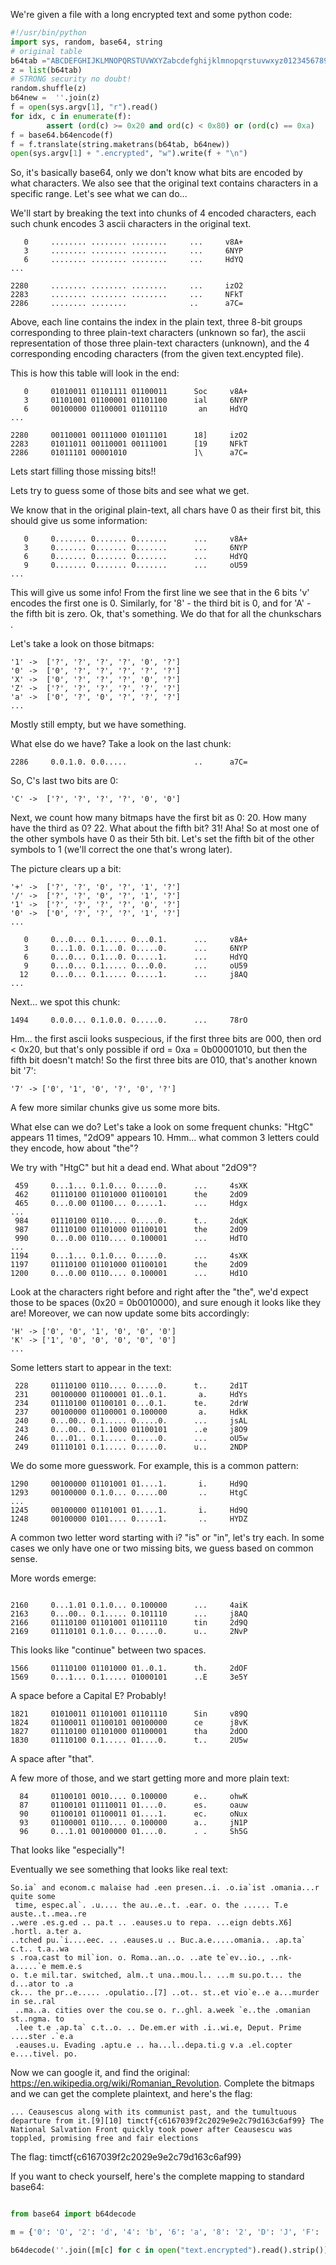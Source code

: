 We're given a file with a long encrypted text and some python code:

```python
#!/usr/bin/python
import sys, random, base64, string
# original table
b64tab ="ABCDEFGHIJKLMNOPQRSTUVWXYZabcdefghijklmnopqrstuvwxyz0123456789+/"
z = list(b64tab)
# STRONG security no doubt!
random.shuffle(z)
b64new =  ''.join(z)
f = open(sys.argv[1], "r").read()
for idx, c in enumerate(f):
        assert (ord(c) >= 0x20 and ord(c) < 0x80) or (ord(c) == 0xa)
f = base64.b64encode(f)
f = f.translate(string.maketrans(b64tab, b64new))
open(sys.argv[1] + ".encrypted", "w").write(f + "\n")
```

So, it's basically base64, only we don't know what bits are encoded by what characters. We also see that the original text contains characters in a specific range. Let's see what we can do...

We'll start by breaking the text into chunks of 4 encoded characters, each such chunk encodes 3 ascii characters in the original text.
```
   0     ........ ........ ........     ...     v8A+  
   3     ........ ........ ........     ...     6NYP  
   6     ........ ........ ........     ...     HdYQ  
...

2280     ........ ........ ........     ...     izO2  
2283     ........ ........ ........     ...     NFkT  
2286     ........ ........              ..      a7C=  
```

Above, each line contains the index in the plain text, three 8-bit groups corresponding to three plain-text characters (unknown so far), the ascii representation of those three plain-text characters (unknown), and the 4 corresponding encoding characters (from the given text.encypted file).

This is how this table will look in the end:
```
   0     01010011 01101111 01100011      Soc     v8A+  
   3     01101001 01100001 01101100      ial     6NYP  
   6     00100000 01100001 01101110       an     HdYQ  
...

2280     00110001 00111000 01011101      18]     izO2 
2283     01011011 00110001 00111001      [19     NFkT 
2286     01011101 00001010               ]\      a7C=  
```

Lets start filling those missing bits!!

Lets try to guess some of those bits and see what we get.

We know that in the original plain-text, all chars have 0 as their first bit, this should give us some information:
```
   0     0....... 0....... 0.......      ...     v8A+  
   3     0....... 0....... 0.......      ...     6NYP  
   6     0....... 0....... 0.......      ...     HdYQ  
   9     0....... 0....... 0.......      ...     oU59  
...
```

This will give us some info! From the first line we see that in the 6 bits 'v' encodes the first one is 0. Similarly, for '8' - the third bit is 0, and for 'A' - the fifth bit is zero.
Ok, that's something. We do that for all the chunkschars .

Let's take a look on those bitmaps:

```
'1' ->  ['?', '?', '?', '?', '0', '?']  
'0' ->  ['0', '?', '?', '?', '?', '?']  
'X' ->  ['0', '?', '?', '?', '0', '?']  
'Z' ->  ['?', '?', '?', '?', '?', '?']  
'a' ->  ['0', '?', '0', '?', '?', '?']  
...
```

Mostly still empty, but we have something.


What else do we have? Take a look on the last chunk:

```
2286     0.0.1.0. 0.0.....               ..      a7C=  
```

So, C's last two bits are 0:

```
'C' ->  ['?', '?', '?', '?', '0', '0']
```

Next, we count how many bitmaps have the first bit as 0: 20. How many have the third as 0? 22. What about the fifth bit? 31! Aha!
So at most one of the other symbols have 0 as their 5th bit. Let's set the fifth bit of the other symbols to 1 (we'll correct the one that's wrong later).

The picture clears up a bit:

```
'+' ->  ['?', '?', '0', '?', '1', '?']
'/' ->  ['?', '?', '0', '?', '1', '?']
'1' ->  ['?', '?', '?', '?', '0', '?']
'0' ->  ['0', '?', '?', '?', '1', '?']
...

   0     0...0... 0.1..... 0...0.1.      ...     v8A+  
   3     0...1.0. 0.1...0. 0.....0.      ...     6NYP  
   6     0...0... 0.1...0. 0.....1.      ...     HdYQ  
   9     0...0... 0.1..... 0...0.0.      ...     oU59  
  12     0...0... 0.1..... 0.....1.      ...     j8AQ  
...
```


Next... we spot this chunk:

```
1494     0.0.0... 0.1.0.0. 0.....0.      ...     78rO  
```

Hm... the first ascii looks suspecious, if the first three bits are 000, then ord < 0x20, but that's only possible if ord = 0xa = 0b00001010, but then the fifth bit doesn't match! So the first three bits are 010, that's another known bit '7':
```
'7' -> ['0', '1', '0', '?', '0', '?']
```

A few more similar chunks give us some more bits.


What else can we do? Let's take a look on some frequent chunks:
"HtgC" appears 11 times, "2dO9" appears 10. Hmm... what common 3 letters could they encode, how about "the"?

We try with "HtgC" but hit a dead end. What about "2dO9"?

```
 459     0...1... 0.1.0... 0.....0.      ...     4sXK  
 462     01110100 01101000 01100101      the     2dO9  
 465     0...0.00 01100... 0.....1.      ...     Hdgx  
...
 984     01110100 0110.... 0.....0.      t..     2dqK  
 987     01110100 01101000 01100101      the     2dO9  
 990     0...0.00 0110.... 0.100001      ...     HdTO  
...
1194     0...1... 0.1.0... 0.....0.      ...     4sXK  
1197     01110100 01101000 01100101      the     2dO9  
1200     0...0.00 0110.... 0.100001      ...     Hd1O  
```


Look at the characters right before and right after the "the", we'd expect those to be spaces (0x20 = 0b0010000), and sure enough it looks like they are!
Moreover, we can now update some bits accordingly:

```
'H' -> ['0', '0', '1', '0', '0', '0']
'K' -> ['1', '0', '0', '0', '0', '0']
...
```

Some letters start to appear in the text:

```
 228     01110100 0110.... 0.....0.      t..     2d1T  
 231     00100000 01100001 01..0.1.       a.     HdYs  
 234     01110100 01100101 0...0.1.      te.     2drW  
 237     00100000 01100001 0.100000       a.     HdkK  
 240     0...00.. 0.1..... 0.....0.      ...     jsAL  
 243     0...00.. 0.1.1000 01100101      ..e     j8O9  
 246     0...01.. 0.1..... 0.....0.      ...     oU5w  
 249     01110101 0.1..... 0.....0.      u..     2NDP  
```


We do some more guesswork. For example, this is a common pattern:

```
1290     00100000 01101001 01....1.       i.     Hd9Q  
1293     00100000 0.1.0... 0.....00       ..     HtgC  
...
1245     00100000 01101001 01....1.       i.     Hd9Q  
1248     00100000 0101.... 0.....1.       ..     HYDZ  
```

A common two letter word starting with i? "is" or "in", let's try each.
In some cases we only have one or two missing bits, we guess based on common sense.

More words emerge:
```

2160     0...1.01 0.1.0... 0.100000      ...     4aiK  
2163     0...00.. 0.1..... 0.101110      ...     j8AQ  
2166     01110100 01101001 01101110      tin     2d9Q  
2169     01110101 0.1.0... 0.....0.      u..     2NvP  
```

This looks like "continue" between two spaces.

```
1566     01110100 01101000 01..0.1.      th.     2dOF  
1569     0...1... 0.1..... 01000101      ..E     3e5Y  
```

A space before a Capital E? Probably!


```
1821     01010011 01101001 01101110      Sin     v89Q  
1824     01100011 01100101 00100000      ce      j8vK  
1827     01110100 01101000 01100001      tha     2dOO  
1830     01110100 0.1..... 01....0.      t..     2U5w  
```

A space after "that".

A few more of those, and we start getting more and more plain text:

```
  84     01100101 0010.... 0.100000      e..     ohwK  
  87     01100101 01110011 01....0.      es.     oauw  
  90     01100101 01100011 01....1.      ec.     oNux  
  93     01100001 0110.... 0.100000      a..     jN1P  
  96     0...1.01 00100000 01....0.      . .     Sh5G  
```

That looks like "especially"!

Eventually we see something that looks like real text:

```text
So.ia` and econom.c malaise had .een presen..i. .o.ia`ist .omania...r quite some
 time, espec.al`. .u.... the au..e..t. .ear. o. the ...... T.e auste..t..mea..re
..were .es.g.ed .. pa.t .. .eauses.u to repa. ...eign debts.X6] .hortl. a.ter a.
..tched pu.`i....eec. .. .eauses.u .. Buc.a.e.....omania.. .ap.ta` c.t.. t.a..wa
s .roa.cast to mil`ion. o. Roma..an..o. ..ate te`ev..io., ..nk-a.....`e mem.e.s 
o. t.e mil.tar. switched, alm..t una..mou.l.. ...m su.po.t... the d...ator to .a
ck... the pr..e..... .opulatio..[7] ..ot.. st..et vio`e..e a...murder in se..ral
 ..ma..a. cities over the cou.se o. r..ghl. a.week `e..the .omanian st..ngma. to
 .lee t.e .ap.ta` c.t..o. .. De.em.er with .i..wi.e, Deput. Prime ....ster .`e.a
 .eauses.u. Evading .aptu.e .. ha...l..depa.ti.g v.a .el.copter e....tivel. po.
```


Now we can google it, and find the original: https://en.wikipedia.org/wiki/Romanian_Revolution.
Complete the bitmaps and we can get the complete plaintext, and here's the flag:

```
... Ceausescus along with its communist past, and the tumultuous departure from it.[9][10] timctf{c6167039f2c2029e9e2c79d163c6af99} The National Salvation Front quickly took power after Ceausescu was toppled, promising free and fair elections
```

The flag: timctf{c6167039f2c2029e9e2c79d163c6af99}


If you want to check yourself, here's the complete mapping to standard base64:

```python

from base64 import b64decode

m = {'0': 'O', '2': 'd', '4': 'b', '6': 'a', '8': '2', 'D': 'J', 'F': 'z', 'H': 'I', 'L': '0', 'N': 'W', 'P': 's', 'R': 'n', 'T': '5', 'X': 'c', 'Z': 'v', 'd': 'G', 'f': '4', 'h': 'S', 'j': 'Y', 'l': '3', 'n': 't', 'r': 'V', 't': 'H', 'v': 'U', 'x': 'p', 'z': 'T', '+': 'j', '/': 'D', '1': 'x', '3': 'L', '5': 'B', '7': 'Q', '9': 'l', '=': '=', 'A': '9', 'C': 'o', 'G': 'k', 'I': '1', 'K': 'g', 'M': 'A', 'O': 'h', 'Q': 'u', 'S': 'e', 'U': 'C', 'W': 'y', 'Y': 'F', 'a': 'X', 'e': 'i', 'g': 'R', 'i': 'M', 'k': 'E', 'o': 'Z', 'q': '8', 's': 'm', 'u': 'N', 'w': 'w', 'y': 'K'}

b64decode(''.join([m[c] for c in open("text.encrypted").read().strip()]))

```




